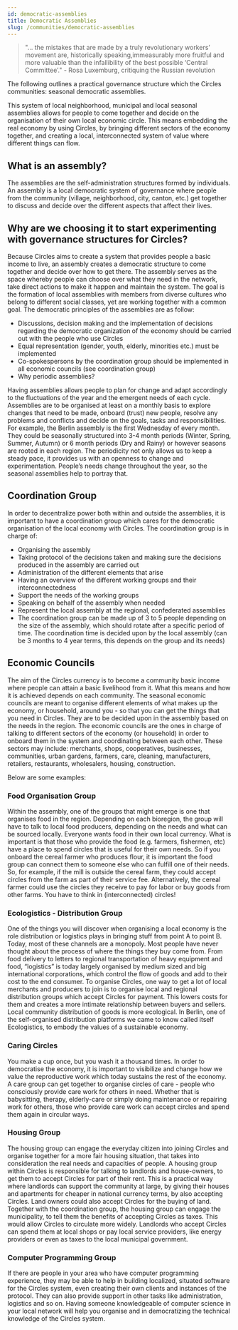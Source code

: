 ```yaml
---
id: democratic-assemblies
title: Democratic Assemblies
slug: /communities/democratic-assemblies
---
```


> "… the mistakes that are made by a truly revolutionary workers’ movement are, historically speaking,immeasurably more fruitful and more valuable than the infallibility of the best possible ‘Central Committee’." - Rosa Luxemburg, critiquing the Russian revolution

The following outlines a practical governance structure which the Circles communities: seasonal democratic assemblies.

This system of local neighborhood, municipal and local seasonal assemblies allows for people to come together and decide on the organisation of their own local economic circle. This means embedding the real economy by using Circles, by bringing different sectors of the economy together, and creating a local, interconnected system of value where different things can flow.

## What is an assembly?

The assemblies are the self-administration structures formed by individuals.  An assembly is a local democratic system of governance where people from the community (village, neighborhood, city, canton, etc.) get together to discuss and decide over the different aspects that affect their lives.

## Why are we choosing it to start experimenting with governance structures for Circles?

Because Circles aims to create a system that provides people a basic income to live, an assembly creates a democratic structure to come together and decide over how to get there. The assembly serves as the space whereby people can choose over what they need in the network, take direct actions to make it happen and maintain the system. The goal is the formation of local assemblies with members from diverse cultures who belong to different social classes, yet are working together with a common goal. The democratic principles of the assemblies are as follow:

- Discussions, decision making and the implementation of decisions regarding the democratic organization of the economy should be carried out with the people who use Circles
- Equal representation (gender, youth, elderly, minorities etc.) must be implemented
- Co-spokespersons by the coordination group should be implemented in all economic councils (see coordination group)
- Why periodic assemblies?

Having assemblies allows people to plan for change and adapt accordingly to the fluctuations of the year and the emergent needs of each cycle. Assemblies are to be organised at least on a monthly basis to explore changes that need to be made, onboard (trust) new people, resolve any problems and conflicts and decide on the goals, tasks and responsibilities. For example, the Berlin assembly is the first Wednesday of every month. They could be seasonally structured into 3-4 month periods (Winter, Spring, Summer, Autumn) or 6 month periods (Dry and Rainy) or however seasons are rooted in each region. The periodicity not only allows us to keep a steady pace, it provides us with an openness to change and experimentation. People’s needs change throughout the year, so the seasonal assemblies help to portray that.

## Coordination Group

In order to decentralize power both within and outside the assemblies, it is important to have a coordination group which cares for the democratic organisation of the local economy with Circles. The coordination group is in charge of:

- Organising the assembly
- Taking protocol of the decisions taken and making sure the decisions produced in the assembly are carried out
- Administration of the different elements that arise
- Having an overview of the different working groups and their interconnectedness
- Support the needs of the working groups
- Speaking on behalf of the assembly when needed
- Represent the local assembly at the regional, confederated assemblies
- The coordination group can be made up of 3 to 5 people depending on the size of the assembly, which should rotate after a specific period of time. The coordination time is decided upon by the local assembly (can be 3 months to 4 year terms, this depends on the group and its needs)

## Economic Councils

The aim of the Circles currency is to become a community basic income where people can attain a basic livelihood from it. What this means and how it is achieved depends on each community. The seasonal economic councils are meant to organise different elements of what makes up the economy, or household, around you - so that you can get the things that you need in Circles. They are to be decided upon in the assembly based on the needs in the region. The economic councils are the ones in charge of talking to different sectors of the economy (or household) in order to onboard them in the system and coordinating between each other. These sectors may include: merchants, shops, cooperatives, businesses, communities, urban gardens, farmers, care, cleaning, manufacturers, retailers, restaurants, wholesalers, housing, construction.

Below are some examples:

### Food Organisation Group

Within the assembly, one of the groups that might emerge is one that organises food in the region. Depending on each bioregion, the group will have to talk to local food producers, depending on the needs and what can be sourced locally. Everyone wants food in their own local currency. What is important is that those who provide the food (e.g. farmers, fishermen, etc) have a place to spend circles that is useful for their own needs. So if you onboard the cereal farmer who produces flour, it is important the food group can connect them to someone else who can fulfill one of their needs. So, for example, if the mill is outside the cereal farm, they could accept circles from the farm as part of their service fee. Alternatively, the cereal farmer could use the circles they receive to pay for labor or buy goods from other farms. You have to think in (interconnected) circles!

### Ecologistics - Distribution Group

One of the things you will discover when organising a local economy is the role distribution or logistics plays in bringing stuff from point A to point B. Today, most of these channels are a monopoly. Most people have never thought about the process of where the things they buy come from. From food delivery to letters to regional transportation of heavy equipment and food, “logistics” is today largely organised by medium sized and big international corporations, which control the flow of goods and add to their cost to the end consumer. To organise Circles, one way to get a lot of local merchants and producers to join is to organise local and regional distribution groups which accept Circles for payment. This lowers costs for them and creates a more intimate relationship between buyers and sellers. Local community distribution of goods is more ecological. In Berlin, one of the self-organised distribution platforms we came to know called itself Ecologistics, to embody the values of a sustainable economy.

### Caring Circles

You make a cup once, but you wash it a thousand times. In order to democratise the economy, it is important to visibilize and change how we value the reproductive work which today sustains the rest of the economy. A care group can get together to organise circles of care - people who consciously provide care work for others in need. Whether that is babysitting, therapy, elderly-care or simply doing maintenance or repairing work for others, those who provide care work can accept circles and spend them again in circular ways.

### Housing Group

The housing group can engage the everyday citizen into joining Circles and organise together for a more fair housing situation, that takes into consideration the real needs and capacities of people. A housing group within Circles is responsible for talking to landlords and house-owners, to get them to accept Circles for part of their rent. This is a practical way where landlords can support the community at large, by giving their houses and apartments for cheaper in national currency terms, by also accepting Circles. Land owners could also accept Circles for the buying of land. Together with the coordination group, the housing group can engage the municipality, to tell them the benefits of accepting Circles as taxes. This would allow Circles to circulate more widely. Landlords who accept Circles can spend them at local shops or pay local service providers, like energy providers or even as taxes to the local municipal government.

### Computer Programming Group

If there are people in your area who have computer programming experience, they may be able to help in building localized, situated software for the Circles system, even creating their own clients and instances of the protocol. They can also provide support in other tasks like administration, logistics and so on. Having someone knowledgeable of computer science in your local network will help you organise and in democratizing the technical knowledge of the Circles system.
